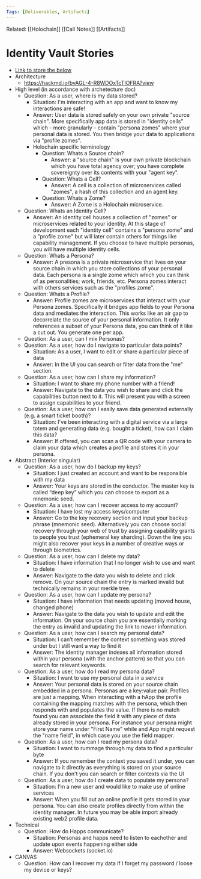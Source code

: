 ```yaml
---
Tags: [Deliverables, Artifacts]
---
```

Related: [[Holochain]] [[Call Notes]] [[Artifacts]]

# Identity Vault Stories
- [Link to store the below](https://lunarpunklabs-hermitage.netlify.app/)
- Architecture
    - https://hackmd.io/bvAGL-4-R8WDOxTcTIOFRA?view
- High level (in accordance with archetecture doc)
    - Question: As a user, where is my data stored?
        - Situation: I'm interacting with an app and want to know my interactions are safe!
        - Answer: User data is stored safely on your own private "source chain". More specifically app data is stored in "identity cells" which - more granularly - contain "persona zomes" where your personal data is stored. You then bridge your data to applications via "profile zomes".
        - Holochain specific terminology
            - Question: Whats a Source chain?
                - Answer: a "source chain" is your own private blockchain which you have total agency over; you have complete sovereignty over its contents with your "agent key". 
            - Question: Whats a Cell?
                - Answer: A cell is a collection of microservices called "zomes", a hash of this collection and an agent key. 
            - Question: Whats a Zome?
                - Answer: A Zome is a Holochain microservice. 
    - Question: Whats an Identity Cell?
        - Answer: An identity cell houses a collection of "zomes" or microservices related to your identity. At this stage of development each "identity cell" contains a "persona zome" and a "profile zome" but will later contain others for things like capability management. If you choose to have multiple personas, you will have multiple identity cells.
    - Question: Whats a Persona?
        - Answer: A presona is a private microservice that lives on your source chain in which you store collections of your personal data. Each persona is a single zome which which you can think of as personalities; work, friends, etc. Persona zomes interact with others services such as the "profiles zome". 
    - Question: Whats a Profile? 
        - Answer: Profile zomes are microservices that interact with your Persona zomes. Specifically it bridges app fields to your Persona data and mediates the interaction. This works like an air gap to decorrelate the source of your personal information. It only references a subset of your Persona data, you can think of it like a cut out. You generate one per app. 
    - Question: As a user, can I mix Personas?
    - Question: As a user, how do I navigate to particular data points?
        - Situation: As a user, I want to edit or share a particular piece of data
        - Answer: In the UI you can search or filter data from the "me" section. 
    - Question: As a user, how can I share my information?
        - Situation: I want to share my phone number with a friend!
        - Answer: Navigate to the data you wish to share and click the capabilities button next to it. This will present you with a screen to assign capabilities to your friend. 
    - Question: As a user, how can I easily save data generated externally (e.g. a smart ticket booth)?
        - Situation: I've been interacting with a digital service via a large totem and generating data (e.g. bought a ticket), how can I claim this data?
        - Answer: If offered, you can scan a QR code with your camera to claim your data which creates a profile and stores it in your persona. 
- Abstract (Interior singular)
    - Question: As a user, how do I backup my keys?
        - Situation: I just created an account and want to be responsible with my data
        - Answer: Your keys are stored in the conductor. The master key is called “deep key” which you can choose to export as a mnemonic seed.
    - Question: As a user, how can I recover access to my account?
        - Situation: I have lost my access keys/computer
        - Answer: Go to the key recovery section and input your backup phrase (mnemonic seed). Alternatively you can choose social recovery through your web of trust by assigning capability grants to people you trust (ephemeral key sharding). Down the line you might also recover your keys in a number of creative ways or through biometrics.
    - Question: As a user, how can I delete my data?
        - Situation: I have information that I no longer wish to use and want to delete
        - Answer: Navigate to the data you wish to delete and click remove. On your source chain the entry is marked invalid but technically remains in your merkle tree.
    - Question: As a user, how can I update my persona?
        - Situation: I have information that needs updating (moved house, changed phone)
        - Answer: Navigate to the data you wish to update and edit the information. On your source chain you are essentially marking the entry as invalid and updating the link to newer information.
    - Question: As a user, how can I search my personal data?
        - Situation: I can’t remember the context something was stored under but I still want a way to find it
        - Answer: The identity manager indexes all information stored within your persona (with the anchor pattern) so that you can search for relevant keywords. 
    - Question: As a user, how do I read my persona data?
        - Situation: I want to use my personal data in a service
        - Answer: Your personal data is stored on your source chain embedded in a persona. Personas are a key:value pair. Profiles are just a mapping. When interacting with a hApp the profile containing the mapping matches with the persona, which then responds with and populates the value. If there is no match found you can associate the field it with any piece of data already stored in your persona. For instance your persona might store your name under "First Name" while and App might request the "name field", in which case you use the field mapper.  
    - Question: As a user, how can I read my persona data?
        - Situation: I want to rummage through my data to find a particular byte
        - Answer: If you remember the context you saved it under, you can navigate to it directly as everything is stored on your source chain. If you don't you can search or filter contexts via the UI
    - Question: As a user, how do I create data to populate my persona?
        - Situation: I’m a new user and would like to make use of online services
        - Answer: When you fill out an online profile it gets stored in your persona. You can also create profiles directly from within the identity manager. In future you may be able import already existing web2 profile data.
- Technical
    - Question: How do Happs communicate?
        - Situation: Personas and happs need to listen to eachother and update upon events happening either side
        - Answer: Websockets (socket.io)
- CANVAS
    - Question: How can I recover my data if I forget my password / loose my device or keys?
